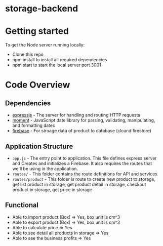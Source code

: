 # storage-backend

# Getting started 
To get the Node server running locally:

- Clone this repo
- npm install to install all required dependencies
- npm start to start the local server port 3001

# Code Overview

## Dependencies

- [expressjs](https://github.com/expressjs/express) - The server for handling and routing HTTP requests
- [moment](https://github.com/moment/moment/) - JavaScript date library for parsing, validating, manipulating, and formatting dates
- [firebase](https://github.com/firebase/firebase-js-sdk) - For stroage data of product to database (clound firestore)

## Application Structure

- `app.js` - The entry point to application. This file defines express server and Creates and initializes a Firebase. It also requires the routes that we'll be using in the application.
- `routes/` - This folder contains the route definitions for API and services.
- `routes/product` - This folder is route to create new product to storage, get list product in storage, get product detail in storage, checkout product in storage, get price in storage

## Functional

- Able to import product (Box) => Yes, box unit is cm^3
- Able to export product (Box) => Yes, box unit is cm^3
- Able to calculate price => Yes
- Able to see detail all products in storage => Yes 
- Able to see the business profits => Yes 